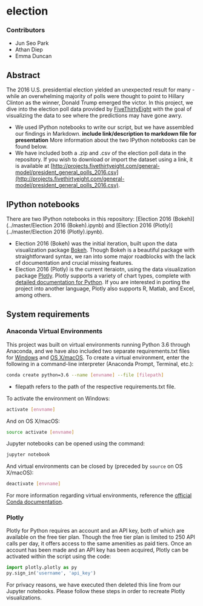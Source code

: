 # election

### Contributors
+ Jun Seo Park
+ Athan Diep
+ Emma Duncan

## Abstract
The 2016 U.S. presidential election yielded an unexpected result for many - while an overwhelming majority of polls were thought to point to Hillary Clinton as the winner, Donald Trump emerged the victor. In this project, we dive into the election poll data provided by [FiveThirtyEight](https://projects.fivethirtyeight.com/2016-election-forecast/) with the goal of visualizing the data to see where the predictions may have gone awry. 
+ We used IPython notebooks to write our script, but we have assembled our findings in Markdown. **include link/description to markdown file for presentation** More information about the two IPython notebooks can be found below.
+ We have included both a .zip and .csv of the election poll data in the repository. If you wish to download or import the dataset using a link, it is available at [http://projects.fivethirtyeight.com/general-model/president_general_polls_2016.csv](http://projects.fivethirtyeight.com/general-model/president_general_polls_2016.csv).

## IPython notebooks
There are two IPython notebooks in this repository: [Election 2016 (Bokeh)](../master/Election 2016 (Bokeh).ipynb) and [Election 2016 (Plotly)](../master/Election 2016 (Plotly).ipynb).
+ Election 2016 (Bokeh) was the initial iteration, built upon the data visualization package [Bokeh](http://bokeh.pydata.org/en/latest/#). Though Bokeh is a beautiful package with straightforward syntax, we ran into some major roadblocks with the lack of documentation and crucial missing features.
+ Election 2016 (Plotly) is the current iteraiotn, using the data visualization package [Plotly](https://plot.ly). Plotly supports a variety of chart types, complete with [detailed documentation for Python](https://plot.ly/python/). If you are interested in porting the project into another language, Plotly also supports R, Matlab, and Excel, among others.

## System requirements
### Anaconda Virtual Environments
This project was built on virtual environments running Python 3.6 through Anaconda, and we have also included two separate requirements.txt files for [Windows](..blob/master/requirements_windows.txt) and [OS X/macOS](..blob/master/requirements_mac.txt).
To create a virtual environment, enter the following in a command-line interpreter (Anaconda Prompt, Terminal, etc.):
```sh
conda create python=3.6 --name [envname] --file [filepath]
```
+ filepath refers to the path of the respective requirements.txt file.

To activate the environment on Windows:
```sh
activate [envname]
```
And on OS X/macOS:
```sh
source activate [envname]
```
Jupyter notebooks can be opened using the command:
```sh
jupyter notebook
```
And virtual environments can be closed by (preceded by `source` on OS X/macOS):
```sh
deactivate [envname]
```
For more information regarding virtual environments, reference the [official Conda documentation](https://conda.io/docs/using/envs.html).

### Plotly
Plotly for Python requires an account and an API key, both of which are available on the free tier plan. Though the free tier plan is limited to 250 API calls per day, it offers access to the same amenities as paid tiers.
Once an account has been made and an API key has been acquired, Plotly can be activated within the script using the code:
```python
import plotly.plotly as py
py.sign_in('username', 'api_key')
```
For privacy reasons, we have executed then deleted this line from our Jupyter notebooks. Please follow these steps in order to recreate Plotly visualizations.